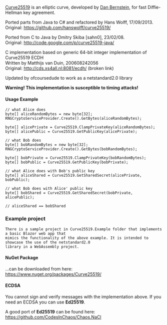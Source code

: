 [Curve25519](http://cr.yp.to/ecdh.html) is an elliptic curve, 
developed by [Dan Bernstein](http://cr.yp.to/djb.html), for fast Diffie-Hellman key agreement.

Ported parts from Java to C# and refactored by Hans Wolff, 17/09/2013.  
Original: https://github.com/hanswolff/curve25519/

Ported from C to Java by Dmitry Skiba [sahn0], 23/02/08.  
Original: http://code.google.com/p/curve25519-java/

C implementation based on generic 64-bit integer implementation of Curve25519 ECDH  
Written by Matthijs van Duin, 200608242056  
Original: http://cds.xs4all.nl:8081/ecdh/ (broken link)

Updated by ofcoursedude to work as a netstandard2.0 library

**Warning! This implementation is susceptible to timing attacks!**

#### Usage Example

	// what Alice does
	byte[] aliceRandomBytes = new byte[32];
	RNGCryptoServiceProvider.Create().GetBytes(aliceRandomBytes);

	byte[] alicePrivate = Curve25519.ClampPrivateKey(aliceRandomBytes);
	byte[] alicePublic = Curve25519.GetPublicKey(alicePrivate);

	// what Bob does
	byte[] bobRandomBytes = new byte[32];
	RNGCryptoServiceProvider.Create().GetBytes(bobRandomBytes);

	byte[] bobPrivate = Curve25519.ClampPrivateKey(bobRandomBytes);
	byte[] bobPublic = Curve25519.GetPublicKey(bobPrivate);

	// what Alice does with Bob's public key
	byte[] aliceShared = Curve25519.GetSharedSecret(alicePrivate, bobPublic);
	
	// what Bob does with Alice' public key
	byte[] bobShared = Curve25519.GetSharedSecret(bobPrivate, alicePublic);
	
	// aliceShared == bobShared

### Example project
    
    There is a sample project in Curve25519.Example folder that implements a basic Blazor web app that
	mimics the functionality of the above example. It is intended to showcase the use of the netstandard2.0 
	library in a WebAssembly project.


#### NuGet Package

...can be downloaded from here:  
https://www.nuget.org/packages/Curve25519/

#### ECDSA

You cannot sign and verify messages with the implementation above. If you need 
an ECDSA you can use **Ed25519**.

A good port of **Ed25519** can be found here:  
https://github.com/CodesInChaos/Chaos.NaCl
